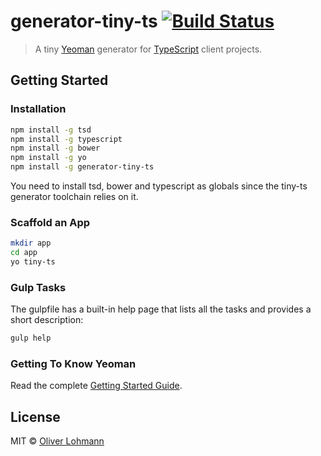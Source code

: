 # generator-tiny-ts [![Build Status](https://secure.travis-ci.org/olohmann/generator-tiny-ts.png?branch=master)](https://travis-ci.org/olohmann/generator-tiny-ts)

> A tiny [Yeoman](http://yeoman.io) generator for [TypeScript](http://www.typescriptlang.org/) client projects.

## Getting Started

### Installation

```bash
npm install -g tsd
npm install -g typescript
npm install -g bower
npm install -g yo
npm install -g generator-tiny-ts
```

You need to install tsd, bower and typescript as globals since the tiny-ts generator toolchain relies on it.

### Scaffold an App
```bash
mkdir app
cd app
yo tiny-ts
```

### Gulp Tasks

The gulpfile has a built-in help page that lists all the tasks and provides a short description:

```bash
gulp help
```

### Getting To Know Yeoman

Read the complete [Getting Started Guide](https://github.com/yeoman/yeoman/wiki/Getting-Started).


## License

MIT © [Oliver Lohmann](http://www.oliver-lohmann.me/)
